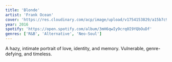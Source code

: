 ```yaml
---
title: 'Blonde'
artist: 'Frank Ocean'
cover: 'https://res.cloudinary.com/acp/image/upload/v1754153829/a15b7c9c794fd90a9db2f8e0b7b9c329_bw5avo.jpg'
year: 2016
spotify: 'https://open.spotify.com/album/3mH6qwIy9crq0I9YQbOuDf'
genres: ['R&B', 'Alternative', 'Neo-Soul']
---
```


A hazy, intimate portrait of love, identity, and memory. Vulnerable, genre-defying, and timeless.
